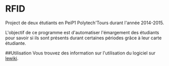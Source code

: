 # RFID
Project de deux étutiants en PeiP1 Polytech'Tours durant l'année 2014-2015.

L'objectif de ce programme est d'automatiser l'émargement des étudiants pour savoir si ils sont présents durant certaines périodes grâce à leur carte étudiante.

##Utilisation
Vous trouvez des information sur l'utilisation du logiciel sur [lewiki](https://github.com/MrCraftCod/RFID/wiki).
